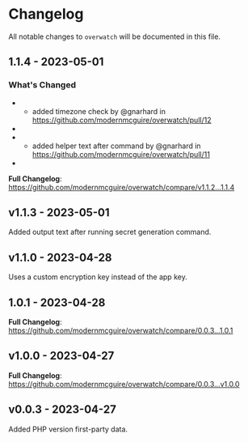 # Changelog

All notable changes to `overwatch` will be documented in this file.

## 1.1.4 - 2023-05-01

### What's Changed

- - added timezone check by @gnarhard in https://github.com/modernmcguire/overwatch/pull/12
- 
- - added helper text after command by @gnarhard in https://github.com/modernmcguire/overwatch/pull/11
- 

**Full Changelog**: https://github.com/modernmcguire/overwatch/compare/v1.1.2...1.1.4

## v1.1.3 - 2023-05-01

Added output text after running secret generation command.

## v1.1.0 - 2023-04-28

Uses a custom encryption key instead of the app key.

## 1.0.1 - 2023-04-28

**Full Changelog**: https://github.com/modernmcguire/overwatch/compare/0.0.3...1.0.1

## v1.0.0 - 2023-04-27

**Full Changelog**: https://github.com/modernmcguire/overwatch/compare/0.0.3...v1.0.0

## v0.0.3 - 2023-04-27

Added PHP version first-party data.
